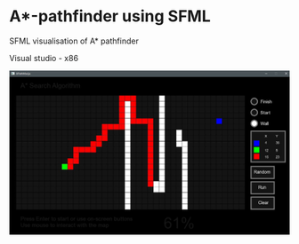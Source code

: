 # A*-pathfinder using SFML
SFML visualisation of A* pathfinder

Visual studio - x86

 ![screen](1.JPG)
